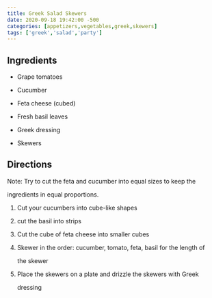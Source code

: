 ```yaml
---
title: Greek Salad Skewers
date: 2020-09-18 19:42:00 -500
categories: [appetizers,vegetables,greek,skewers]
tags: ['greek','salad','party']
---
```


## Ingredients



-   Grape tomatoes

-   Cucumber

-   Feta cheese (cubed)

-   Fresh basil leaves

-   Greek dressing

-   Skewers



## Directions



Note: Try to cut the feta and cucumber into equal sizes to keep the

ingredients in equal proportions.



1.  Cut your cucumbers into cube-like shapes

2.  cut the basil into strips

3.  Cut the cube of feta cheese into smaller cubes

4.  Skewer in the order: cucumber, tomato, feta, basil for the length of

    the skewer

5.  Place the skewers on a plate and drizzle the skewers with Greek

    dressing

